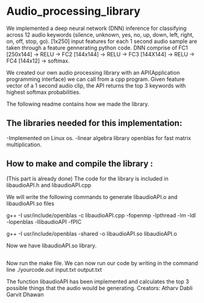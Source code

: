 # Audio_processing_library

We implemented a deep neural network (DNN) inference for classifying across 12 audio keywords (silence, unknown, yes, no, up, down, left, right, on, off, stop, go). [1x250] input features for each 1 second audio sample are taken through a feature gennerating python code. DNN comprise of FC1 [250x144] -> RELU -> FC2 [144x144] -> RELU -> FC3 [144X144] -> RELU -> FC4 [144x12] -> softmax.

We created our own audio processing library with an API(Application programming interface) we can call from a cpp program. Given feature vector of a 1 second audio clip, the API returns the top 3 keywords with highest softmax probabilities.

The following readme contains how we made the library.


## The libraries needed for this implementation:
-Implemented on Linux os.
-linear algebra library openblas for fast matrix multiplication.

## How to make and compile the library :
(This part is already done)
The code for the library is included in libaudioAPI.h and libaudioAPI.cpp

We will write the following commands to generate libaudioAPI.o and libaudioAPI.so files

g++ -I usr/include/openblas -c libaudioAPI.cpp -fopenmp -lpthread -lm -ldl -lopenblas -llibaudioAPI -fPIC

g++ -I usr/include/openblas -shared -o libaudioAPI.so libaudioAPI.o

Now we have libaudioAPI.so library.

## 
Now run the make file.
We can now run our code by writing in the command line
./yourcode.out input.txt output.txt

The function libaudioAPI has been implemented and calculates the top 3 possible things that the audio would
be generating.
Creators:
Atharv Dabli
Garvit Dhawan
